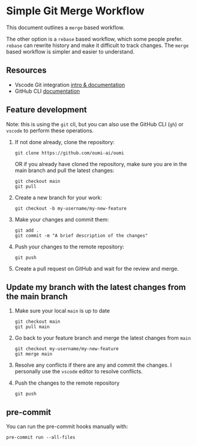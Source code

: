 # Simple Git Merge Workflow

This document outlines a `merge` based workflow.

The other option is a `rebase` based workflow, which some people prefer. `rebase` can rewrite history and make it difficult to track changes. The `merge` based workflow is simpler and easier to understand.

## Resources

- Vscode Git integration [intro & documentation](https://code.visualstudio.com/docs/sourcecontrol/intro-to-git)
- GitHub CLI [documentation](https://cli.github.com/manual/)

## Feature development

Note: this is using the `git` cli, but you can also use the GitHub CLI (`gh`) or `vscode` to perform these operations.

1. If not done already, clone the repository:

    ```shell
    git clone https://github.com/oumi-ai/oumi
    ```

    OR if you already have cloned the repository, make sure you are in the main branch and pull the latest changes:

    ```shell
    git checkout main
    git pull
    ```

2. Create a new branch for your work:

    ```shell
    git checkout -b my-username/my-new-feature
    ```

3. Make your changes and commit them:

    ```shell
    git add .
    git commit -m "A brief description of the changes"
    ```

4. Push your changes to the remote repository:

    ```shell
    git push
    ```

5. Create a pull request on GitHub and wait for the review and merge.

## Update my branch with the latest changes from the main branch

1. Make sure your local `main` is up to date

    ```shell
    git checkout main
    git pull main
    ```

2. Go back to your feature branch and merge the latest changes from `main`

    ```shell
    git checkout my-username/my-new-feature
    git merge main
    ```

3. Resolve any conflicts if there are any and commit the changes. I personally use the `vscode` editor to resolve conflicts.
4. Push the changes to the remote repository

    ```shell
    git push
    ```

## pre-commit

   You can run the pre-commit hooks manually with:

   ```shell
   pre-commit run --all-files
   ```

